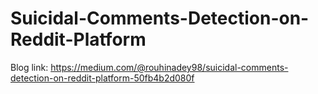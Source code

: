 # Suicidal-Comments-Detection-on-Reddit-Platform

Blog link: https://medium.com/@rouhinadey98/suicidal-comments-detection-on-reddit-platform-50fb4b2d080f
